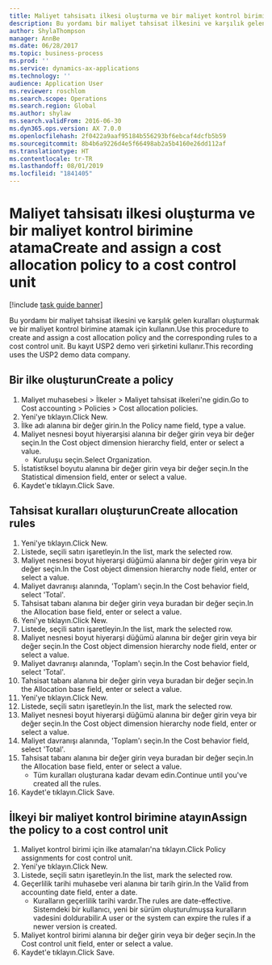 ```yaml
---
title: Maliyet tahsisatı ilkesi oluşturma ve bir maliyet kontrol birimine atama
description: Bu yordamı bir maliyet tahsisat ilkesini ve karşılık gelen kuralları oluşturmak ve bir maliyet kontrol birimine atamak için kullanın.
author: ShylaThompson
manager: AnnBe
ms.date: 06/28/2017
ms.topic: business-process
ms.prod: ''
ms.service: dynamics-ax-applications
ms.technology: ''
audience: Application User
ms.reviewer: roschlom
ms.search.scope: Operations
ms.search.region: Global
ms.author: shylaw
ms.search.validFrom: 2016-06-30
ms.dyn365.ops.version: AX 7.0.0
ms.openlocfilehash: 2f0422a9aaf95184b556293bf6ebcaf4dcfb5b59
ms.sourcegitcommit: 8b4b6a9226d4e5f66498ab2a5b4160e26dd112af
ms.translationtype: HT
ms.contentlocale: tr-TR
ms.lasthandoff: 08/01/2019
ms.locfileid: "1841405"
---
```

# <a name="create-and-assign-a-cost-allocation-policy-to-a-cost-control-unit"></a><span data-ttu-id="afcb5-103">Maliyet tahsisatı ilkesi oluşturma ve bir maliyet kontrol birimine atama</span><span class="sxs-lookup"><span data-stu-id="afcb5-103">Create and assign a cost allocation policy to a cost control unit</span></span>

[!include [task guide banner](../../includes/task-guide-banner.md)]

<span data-ttu-id="afcb5-104">Bu yordamı bir maliyet tahsisat ilkesini ve karşılık gelen kuralları oluşturmak ve bir maliyet kontrol birimine atamak için kullanın.</span><span class="sxs-lookup"><span data-stu-id="afcb5-104">Use this procedure to create and assign a cost allocation policy and the corresponding rules to a cost control unit.</span></span> <span data-ttu-id="afcb5-105">Bu kayıt USP2 demo veri şirketini kullanır.</span><span class="sxs-lookup"><span data-stu-id="afcb5-105">This recording uses the USP2 demo data company.</span></span>


## <a name="create-a-policy"></a><span data-ttu-id="afcb5-106">Bir ilke oluşturun</span><span class="sxs-lookup"><span data-stu-id="afcb5-106">Create a policy</span></span>
1. <span data-ttu-id="afcb5-107">Maliyet muhasebesi > İlkeler > Maliyet tahsisat ilkeleri'ne gidin.</span><span class="sxs-lookup"><span data-stu-id="afcb5-107">Go to Cost accounting > Policies > Cost allocation policies.</span></span>
2. <span data-ttu-id="afcb5-108">Yeni'ye tıklayın.</span><span class="sxs-lookup"><span data-stu-id="afcb5-108">Click New.</span></span>
3. <span data-ttu-id="afcb5-109">İlke adı alanına bir değer girin.</span><span class="sxs-lookup"><span data-stu-id="afcb5-109">In the Policy name field, type a value.</span></span>
4. <span data-ttu-id="afcb5-110">Maliyet nesnesi boyut hiyerarşisi alanına bir değer girin veya bir değer seçin.</span><span class="sxs-lookup"><span data-stu-id="afcb5-110">In the Cost object dimension hierarchy field, enter or select a value.</span></span>
    * <span data-ttu-id="afcb5-111">Kuruluşu seçin.</span><span class="sxs-lookup"><span data-stu-id="afcb5-111">Select Organization.</span></span>  
5. <span data-ttu-id="afcb5-112">İstatistiksel boyutu alanına bir değer girin veya bir değer seçin.</span><span class="sxs-lookup"><span data-stu-id="afcb5-112">In the Statistical dimension field, enter or select a value.</span></span>
6. <span data-ttu-id="afcb5-113">Kaydet'e tıklayın.</span><span class="sxs-lookup"><span data-stu-id="afcb5-113">Click Save.</span></span>

## <a name="create-allocation-rules"></a><span data-ttu-id="afcb5-114">Tahsisat kuralları oluşturun</span><span class="sxs-lookup"><span data-stu-id="afcb5-114">Create allocation rules</span></span>
1. <span data-ttu-id="afcb5-115">Yeni'ye tıklayın.</span><span class="sxs-lookup"><span data-stu-id="afcb5-115">Click New.</span></span>
2. <span data-ttu-id="afcb5-116">Listede, seçili satırı işaretleyin.</span><span class="sxs-lookup"><span data-stu-id="afcb5-116">In the list, mark the selected row.</span></span>
3. <span data-ttu-id="afcb5-117">Maliyet nesnesi boyut hiyerarşi düğümü alanına bir değer girin veya bir değer seçin.</span><span class="sxs-lookup"><span data-stu-id="afcb5-117">In the Cost object dimension hierarchy node field, enter or select a value.</span></span>
4. <span data-ttu-id="afcb5-118">Maliyet davranışı alanında, 'Toplam'ı seçin.</span><span class="sxs-lookup"><span data-stu-id="afcb5-118">In the Cost behavior field, select 'Total'.</span></span>
5. <span data-ttu-id="afcb5-119">Tahsisat tabanı alanına bir değer girin veya buradan bir değer seçin.</span><span class="sxs-lookup"><span data-stu-id="afcb5-119">In the Allocation base field, enter or select a value.</span></span>
6. <span data-ttu-id="afcb5-120">Yeni'ye tıklayın.</span><span class="sxs-lookup"><span data-stu-id="afcb5-120">Click New.</span></span>
7. <span data-ttu-id="afcb5-121">Listede, seçili satırı işaretleyin.</span><span class="sxs-lookup"><span data-stu-id="afcb5-121">In the list, mark the selected row.</span></span>
8. <span data-ttu-id="afcb5-122">Maliyet nesnesi boyut hiyerarşi düğümü alanına bir değer girin veya bir değer seçin.</span><span class="sxs-lookup"><span data-stu-id="afcb5-122">In the Cost object dimension hierarchy node field, enter or select a value.</span></span>
9. <span data-ttu-id="afcb5-123">Maliyet davranışı alanında, 'Toplam'ı seçin.</span><span class="sxs-lookup"><span data-stu-id="afcb5-123">In the Cost behavior field, select 'Total'.</span></span>
10. <span data-ttu-id="afcb5-124">Tahsisat tabanı alanına bir değer girin veya buradan bir değer seçin.</span><span class="sxs-lookup"><span data-stu-id="afcb5-124">In the Allocation base field, enter or select a value.</span></span>
11. <span data-ttu-id="afcb5-125">Yeni'ye tıklayın.</span><span class="sxs-lookup"><span data-stu-id="afcb5-125">Click New.</span></span>
12. <span data-ttu-id="afcb5-126">Listede, seçili satırı işaretleyin.</span><span class="sxs-lookup"><span data-stu-id="afcb5-126">In the list, mark the selected row.</span></span>
13. <span data-ttu-id="afcb5-127">Maliyet nesnesi boyut hiyerarşi düğümü alanına bir değer girin veya bir değer seçin.</span><span class="sxs-lookup"><span data-stu-id="afcb5-127">In the Cost object dimension hierarchy node field, enter or select a value.</span></span>
14. <span data-ttu-id="afcb5-128">Maliyet davranışı alanında, 'Toplam'ı seçin.</span><span class="sxs-lookup"><span data-stu-id="afcb5-128">In the Cost behavior field, select 'Total'.</span></span>
15. <span data-ttu-id="afcb5-129">Tahsisat tabanı alanına bir değer girin veya buradan bir değer seçin.</span><span class="sxs-lookup"><span data-stu-id="afcb5-129">In the Allocation base field, enter or select a value.</span></span>
    * <span data-ttu-id="afcb5-130">Tüm kuralları oluşturana kadar devam edin.</span><span class="sxs-lookup"><span data-stu-id="afcb5-130">Continue until you've created all the rules.</span></span>  
16. <span data-ttu-id="afcb5-131">Kaydet'e tıklayın.</span><span class="sxs-lookup"><span data-stu-id="afcb5-131">Click Save.</span></span>

## <a name="assign-the-policy-to-a-cost-control-unit"></a><span data-ttu-id="afcb5-132">İlkeyi bir maliyet kontrol birimine atayın</span><span class="sxs-lookup"><span data-stu-id="afcb5-132">Assign the policy to a cost control unit</span></span>
1. <span data-ttu-id="afcb5-133">Maliyet kontrol birimi için ilke atamaları'na tıklayın.</span><span class="sxs-lookup"><span data-stu-id="afcb5-133">Click Policy assignments for cost control unit.</span></span>
2. <span data-ttu-id="afcb5-134">Yeni'ye tıklayın.</span><span class="sxs-lookup"><span data-stu-id="afcb5-134">Click New.</span></span>
3. <span data-ttu-id="afcb5-135">Listede, seçili satırı işaretleyin.</span><span class="sxs-lookup"><span data-stu-id="afcb5-135">In the list, mark the selected row.</span></span>
4. <span data-ttu-id="afcb5-136">Geçerlilik tarihi muhasebe veri alanına bir tarih girin.</span><span class="sxs-lookup"><span data-stu-id="afcb5-136">In the Valid from accounting date field, enter a date.</span></span>
    * <span data-ttu-id="afcb5-137">Kuralların geçerlilik tarihi vardır.</span><span class="sxs-lookup"><span data-stu-id="afcb5-137">The rules are date-effective.</span></span> <span data-ttu-id="afcb5-138">Sistemdeki bir kullanıcı, yeni bir sürüm oluşturulmuşsa kuralların vadesini doldurabilir.</span><span class="sxs-lookup"><span data-stu-id="afcb5-138">A user or the system can expire the rules if a newer version is created.</span></span>  
5. <span data-ttu-id="afcb5-139">Maliyet kontrol birimi alanına bir değer girin veya bir değer seçin.</span><span class="sxs-lookup"><span data-stu-id="afcb5-139">In the Cost control unit field, enter or select a value.</span></span>
6. <span data-ttu-id="afcb5-140">Kaydet'e tıklayın.</span><span class="sxs-lookup"><span data-stu-id="afcb5-140">Click Save.</span></span>

